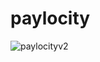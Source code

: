 # paylocity
![paylocityv2](https://github.com/user-attachments/assets/63ffeb57-8214-445f-8ceb-b5106b25a63f)
